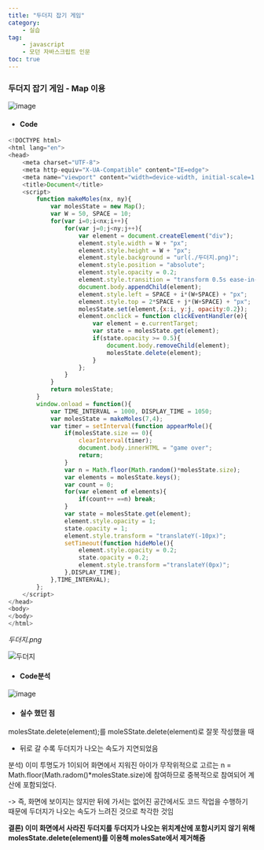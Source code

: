 ```yaml
---
title: "두더지 잡기 게임"
category:
    - 실습
tag:
    - javascript
    - 모던 자바스크립트 인문
toc: true
---
```


### 두더지 잡기 게임 - Map 이용

![image](https://user-images.githubusercontent.com/83913407/130968812-3c8e9ff0-527d-469c-9e21-8391c3b26454.png)


* #### Code

```javascript
<!DOCTYPE html>
<html lang="en">
<head>
    <meta charset="UTF-8">
    <meta http-equiv="X-UA-Compatible" content="IE=edge">
    <meta name="viewport" content="width=device-width, initial-scale=1.0">
    <title>Document</title>
    <script>
        function makeMoles(nx, ny){
            var molesState = new Map();
            var W = 50, SPACE = 10;
            for(var i=0;i<nx;i++){
                for(var j=0;j<ny;j++){
                    var element = document.createElement("div");
                    element.style.width = W + "px";
                    element.style.height = W + "px";
                    element.style.background = "url(./두더지.png)";
                    element.style.position = "absolute";
                    element.style.opacity = 0.2;
                    element.style.transition = "transform 0.5s ease-in-out, opacity 0.5s ease";
                    document.body.appendChild(element);
                    element.style.left = SPACE + i*(W+SPACE) + "px";
                    element.style.top = 2*SPACE + j*(W+SPACE) + "px";
                    molesState.set(element,{x:i, y:j, opacity:0.2});
                    element.onclick = function clickEventHandler(e){
                        var element = e.currentTarget;
                        var state = molesState.get(element);
                        if(state.opacity >= 0.5){
                            document.body.removeChild(element);
                            molesState.delete(element);
                        }
                    };
                }
            }
            return molesState;
        }
        window.onload = function(){
            var TIME_INTERVAL = 1000, DISPLAY_TIME = 1050;
            var molesState = makeMoles(7,4);
            var timer = setInterval(function appearMole(){
                if(molesState.size == 0){
                    clearInterval(timer);
                    document.body.innerHTML = "game over";
                    return;
                }
                var n = Math.floor(Math.random()*molesState.size);
                var elements = molesState.keys();
                var count = 0;
                for(var element of elements){
                    if(count++ ==n) break;
                }
                var state = molesState.get(element);
                element.style.opacity = 1;
                state.opacity = 1;
                element.style.transform = "translateY(-10px)";
                setTimeout(function hideMole(){
                    element.style.opacity = 0.2;
                    state.opacity = 0.2;
                    element.style.transform ="translateY(0px)";
                },DISPLAY_TIME);
            },TIME_INTERVAL);
        };
    </script>
</head>
<body>
</body>
</html>
```

_두더지.png_

![두더지](https://user-images.githubusercontent.com/83913407/130968329-7cb88517-ff7b-4c2b-ac33-8c6c7ba81960.png)


* #### Code분석

![image](https://user-images.githubusercontent.com/83913407/130974234-32ebc750-32e1-4d66-a185-d3c254470397.png)

* #### 실수 했던 점

molesState.delete(element);를 moleSState.delete(element)로 잘못 작성했을 때 

- 뒤로 갈 수록 두더지가 나오는 속도가 지연되었음


분석) 이미 투명도가 1이되어 화면에서 지워진 아이가 무작위적으로 고르는 n = Math.floor(Math.radom()*molesState.size)에 참여하므로 
중복적으로 참여되어 계산에 포함되었다.

-> 즉, 화면에 보이지는 않지만 뒤에 가서는 없어진 공간에서도 코드 작업을 수행하기 때문에 두더지가 나오는 속도가 느려진 것으로 착각한 것임


**결론) 이미 화면에서 사라진 두더지를 두더지가 나오는 위치계산에 포함시키지 않기 위해 molesState.delete(element)를 이용해 molesSate에서 제거해줌**